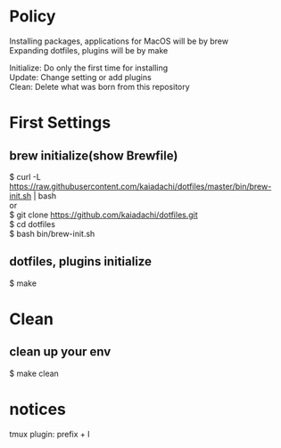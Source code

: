 # Policy
Installing packages, applications for MacOS will be by brew  
Expanding dotfiles, plugins will be by make  

Initialize: Do only the first time for installing  
Update: Change setting or add plugins  
Clean: Delete what was born from this repository

# First Settings

## brew initialize(show Brewfile)
$ curl -L https://raw.githubusercontent.com/kaiadachi/dotfiles/master/bin/brew-init.sh | bash  
or  
$ git clone https://github.com/kaiadachi/dotfiles.git  
$ cd dotfiles  
$ bash bin/brew-init.sh

## dotfiles, plugins initialize
$ make

# Clean

## clean up your env
$ make clean

# notices
tmux plugin: prefix + I